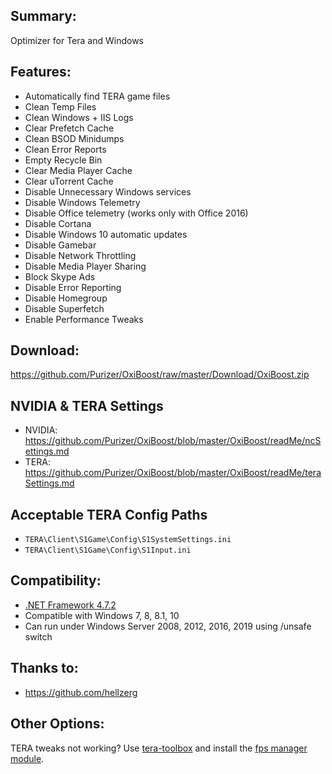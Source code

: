 ## Summary:

Optimizer for Tera and Windows

## Features:

* Automatically find TERA game files
* Clean Temp Files
* Clean Windows + IIS Logs
* Clear Prefetch Cache
* Clean BSOD Minidumps
* Clean Error Reports
* Empty Recycle Bin
* Clear Media Player Cache
* Clear uTorrent Cache
* Disable Unnecessary Windows services
* Disable Windows Telemetry
* Disable Office telemetry (works only with Office 2016)
* Disable Cortana
* Disable Windows 10 automatic updates
* Disable Gamebar
* Disable Network Throttling
* Disable Media Player Sharing
* Block Skype Ads
* Disable Error Reporting
* Disable Homegroup
* Disable Superfetch
* Enable Performance Tweaks 

## Download: 
https://github.com/Purizer/OxiBoost/raw/master/Download/OxiBoost.zip

## NVIDIA & TERA Settings
* NVIDIA: https://github.com/Purizer/OxiBoost/blob/master/OxiBoost/readMe/ncSettings.md
* TERA: https://github.com/Purizer/OxiBoost/blob/master/OxiBoost/readMe/teraSettings.md

## Acceptable TERA Config Paths
* `TERA\Client\S1Game\Config\S1SystemSettings.ini`
* `TERA\Client\S1Game\Config\S1Input.ini`

## Compatibility: 

* [.NET Framework 4.7.2](https://dotnet.microsoft.com/download/dotnet-framework)
* Compatible with Windows 7, 8, 8.1, 10
* Can run under Windows Server 2008, 2012, 2016, 2019 using /unsafe switch

## Thanks to: 
* https://github.com/hellzerg

## Other Options:

TERA tweaks not working? Use [tera-toolbox](https://github.com/tera-toolbox/tera-toolbox) and install the [fps manager module](https://github.com/SaltyMonkey/fps-manager).
